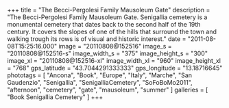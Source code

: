 +++
title = "The Becci-Pergolesi Family Mausoleum Gate"
description = "The Becci-Pergolesi Family Mausoleum Gate. Senigallia cemetery is a monumental cemetery that dates back to the second half of the 19th century. It covers the slopes of one of the hills that surround the town and walking trough its rows is of visual and historic interest."
date = "2011-08-08T15:25:16.000"
image = "20110808@152516"
image_s = "20110808@152516-s"
image_width_s = "375"
image_height_s = "300"
image_xl = "20110808@152516-xl"
image_width_xl = "960"
image_height_xl = "768"
gps_latitude = "43.7044291333333"
gps_longitude = "13.18716645"
phototags = [ "Ancona", "Book", "Europe", "Italy", "Marche", "San Gaudenzio", "Senigallia", "SenigalliaCemetery", "SoFoBoMo2011", "afternoon", "cemetery", "gate", "mausoleum", "summer" ]
galleries = [ "Book Senigallia Cemetery" ]
+++
